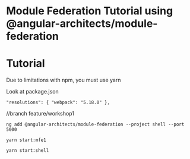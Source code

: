 # Module Federation Tutorial using @angular-architects/module-federation

# Tutorial

Due to limitations with npm, you must use yarn

Look at package.json

`"resolutions": { "webpack": "5.18.0" },`



//branch feature/workshop1

```
ng add @angular-architects/module-federation --project shell --port 5000
```

```
yarn start:mfe1

yarn start:shell
```